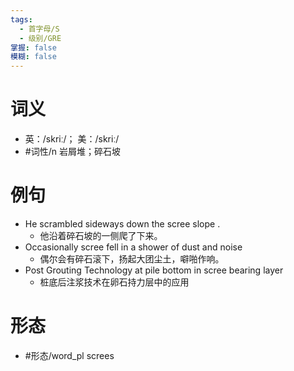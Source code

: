 ```yaml
---
tags:
  - 首字母/S
  - 级别/GRE
掌握: false
模糊: false
---
```

# 词义
- 英：/skriː/； 美：/skriː/
- #词性/n  岩屑堆；碎石坡
# 例句
- He scrambled sideways down the scree slope .
	- 他沿着碎石坡的一侧爬了下来。
- Occasionally scree fell in a shower of dust and noise
	- 偶尔会有碎石滚下，扬起大团尘土，噼啪作响。
- Post Grouting Technology at pile bottom in scree bearing layer
	- 桩底后注浆技术在卵石持力层中的应用
# 形态
- #形态/word_pl screes
